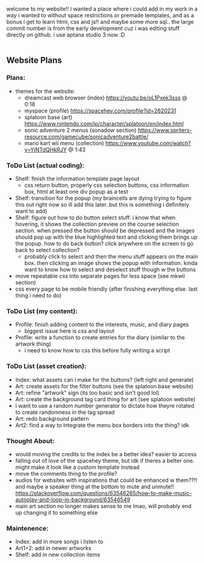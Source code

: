welcome to my website!! i wanted a place where i could add in my work in a way i wanted to without space restrictions or premade templates, and as a bonus i get to learn html, css and js!! and maybe some more sql..
the large commit number is from the early development cuz i was editing stuff directly on github. i use aptana studio 3 now :D
<br /><br />
## Website Plans
### Plans:
- themes for the website:
  - dreamcast web browser (index) https://youtu.be/oL1Pxek3sss @ 0:18
  - myspace (profile) https://spacehey.com/profile?id=2620231
  - splatoon base (art) https://www.nintendo.com/jp/character/splatoon/en/index.html
  - sonic adventure 2 menus (sonadow section) https://www.spriters-resource.com/gamecube/sonicadventure2battle/
  - mario kart wii menu (collection) https://www.youtube.com/watch?v=YjNTdQHkRJY @ 1:43

### ToDo List (actual coding):
- Shelf: finish the information template page layout
  - css return button, properly css selection buttons, css information box, html at least one div popup as a test
- Shelf: transition for the popup (my braincells are dying trying to figure this out right now so ill add this later. but this is something i definitely want to add)
- Shelf: figure out how to do button select stuff. i know that when hovering, it shows the collection preview on the course selection section. when pressed the button should be depressed and the images should pop up with the blue highlighted text and clicking them brings up the popup. how to do back button? click anywhere on the screen to go back to select collection?
  - probably click to select and then the menu stuff appears on the main box. then clicking an image shows the popup with information. kinda want to know how to select and deselect stuff though w the buttons
- move repeatable css into separate pages for less space (see mkwii section)
- css every page to be mobile friendly (after finishing everything else. last thing i need to do)

### ToDo List (my content):
- Profile: finish adding content to the interests, music, and diary pages
  - biggest issue here is css and layout
- Profile: write a function to create entries for the diary (similar to the artwork thing)
  - i need to know how to css this before fully writing a script

### ToDo List (asset creation):
- Index: what assets can i make for the buttons? (left right and generate)
- Art: create assets for the filter buttons (see the splatoon base website)
- Art: refine "artwork" sign (its too basic and isn't good lol)
- Art: create the background tag card thing for art (see splatoon website)
 - i want to use a random number generator to dictate how theyre rotated to create randomness in the tag spread
- Art: redo background pattern
- Art2: find a way to integrate the menu box borders into the thing? idk

### Thought About:
- would moving the credits to the index be a better idea? easier to access
- falling out of love of the spacehey theme, but idk if theres a better one. might make it look like a custom template instead
- move the comments thing to the profile?
- audios for websites with inspirations that could be enhanced w them??!! and maybe a speaker thing at the bottom to mute and unmute!! https://stackoverflow.com/questions/63546265/how-to-make-music-autoplay-and-loop-in-background/63546549
- main art section no longer makes sense to me lmao, will probably end up changing it to something else

### Maintenence:
- Index: add in more songs i listen to
- Art1+2: add in newer artworks
- Shelf: add in new collection items
